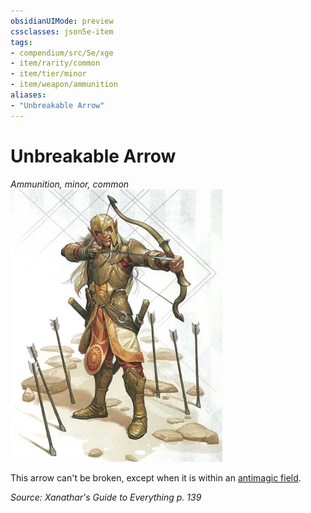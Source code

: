 ```yaml
---
obsidianUIMode: preview
cssclasses: json5e-item
tags:
- compendium/src/5e/xge
- item/rarity/common
- item/tier/minor
- item/weapon/ammunition
aliases: 
- "Unbreakable Arrow"
---
```

# Unbreakable Arrow
*Ammunition, minor, common*  
![](https://raw.githubusercontent.com/5etools-mirror-2/5etools-img/main/items/XGE/Unbreakable%20Arrow.webp#right)  


This arrow can't be broken, except when it is within an [antimagic field](/3-Mechanics/CLI/spells/antimagic-field.md).

*Source: Xanathar's Guide to Everything p. 139*